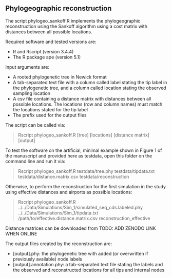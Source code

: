 ## Phylogeographic reconstruction

The script phylogeo_sankoff.R implements the phylogeographic reconstruction using the Sankoff algorithm using a cost matrix with distances between all possible locations.

Required software and tested versions are:
* R and Rscript (version 3.4.4)
* The R package ape (version 5.1)

Input arguments are:
* A rooted phylogenetic tree in Newick format
* A tab-separated text file with a column called label stating the tip label in the phylogenetic tree, and a column called location stating the observed sampling location
* A csv file containing a distance matrix with distances between all possible locations. The locations (row and column names) must match the locations stated for the tip label
* The prefix used for the output files

The script can be called via:
> Rscript phylogeo_sankoff.R \[tree\] \[locations\] \[distance matrix\] \[output\]

To test the software on the artificial, minimal example shown in Figure 1 of the manuscript and provided here as testdata, open this folder on the command line and run it via:
> Rscript phylogeo_sankoff.R testdata/tree.phy testdata/tipdata.txt testdata/distance.matrix.csv testdata/reconstruction

Otherwise, to perform the reconstruction for the first simulation in the study using effective distances and airports as possible locations:
> Rscript phylogeo_sankoff.R ../../Data/Simulations/Sim_1/simulated_seq_cds.labeled.phy ../../Data/Simulations/Sim_1/tipdata.txt /path/to/effective.distance.matrix.csv reconstruction_effective

Distance matrices can be downloaded from TODO: ADD ZENODO LINK WHEN ONLINE

The output files created by the reconstruction are:
* \[output\].phy: the phylogenetic tree with added (or overwritten if previously available) node labels
* \[output\].annotation.phy: a tab-separated text file stating the labels and the observed and reconstructed locations for all tips and internal nodes
